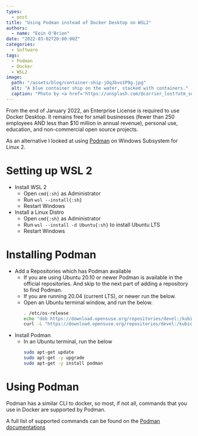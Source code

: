 ```yaml
---
types:
  - post
title: "Using Podman instead of Docker Desktop on WSL2"
authors:
  - name: "Eoin O'Brien"
date: "2022-03-02T20:00:00Z"
categories:
  - Software
tags:
  - Podman
  - Docker
  - WSL2
image:
  path: "/assets/blog/container-ship-jOqJbvo1P9g.jpg"
  alt: "A blue container ship on the water, stacked with containers."
  caption: "Photo by <a href='https://unsplash.com/@carrier_lost?utm_source=unsplash&utm_medium=referral&utm_content=creditCopyText'>Ian Taylor</a> on <a href='https://unsplash.com/s/photos/docker?utm_source=unsplash&utm_medium=referral&utm_content=creditCopyText'>Unsplash</a>"
---
```


From the end of January 2022, an Enterprise License is required to use Docker Desktop. It remains free for small businesses (fewer than 250 employees AND less than $10 million in annual revenue), personal use, education, and non-commercial open source projects.

As an alternative I looked at using [Podman](https://podman.io/) on Windows Subsystem for Linux 2.

# Setting up WSL 2

- Install WSL 2
  - Open `cmd{:sh}` as Administrator
  - Run `wsl --install{:sh}`
  - Restart Windows
- Install a Linux Distro
  - Open `cmd{:sh}` as Administrator
  - Run `wsl --install -d Ubuntu{:sh}` to install Ubuntu LTS
  - Restart Windows

# Installing Podman

- Add a Repositories which has Podman available
  - If you are using Ubuntu 20.10 or newer Podman is available in the official repositories. And skip to the next part of adding a repository to find Podman.
  - If you are running 20.04 (current LTS), or newer run the below.
  - Open an Ubuntu terminal window, and run the below.
    ```sh
    . /etc/os-release
    echo "deb https://download.opensuse.org/repositories/devel:/kubic:/libcontainers:/stable/xUbuntu_${VERSION_ID}/ /" | sudo tee /etc/apt/sources.list.d/devel:kubic:libcontainers:stable.list
    curl -L "https://download.opensuse.org/repositories/devel:/kubic:/libcontainers:/stable/xUbuntu_${VERSION_ID}/Release.key" | sudo apt-key add -
    ```
- Install Podman
  - In an Ubuntu terminal, run the below
    ```sh
    sudo apt-get update
    sudo apt-get -y upgrade
    sudo apt-get -y install podman
    ```

# Using Podman

Podman has a similar CLI to docker, so most, if not all, commands that you use in Docker are supported by Podman.

A full list of supported commands can be found on the [Podman documentations](https://docs.podman.io/en/latest/Commands.html)
